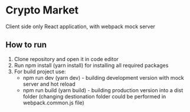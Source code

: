 # Crypto Market
Client side only React application, with webpack mock server
## How to run
1. Clone repository and open it in code editor
2. Run npm install (yarn install) for installing all required packages
3. For build project use: 
   - npm run dev (yarn dev) - building development version with mock server and hot reload 
   - npm run build (yarn build) - building production version into a dist folder (changing destionation folder could 
     be performed in webpack.common.js file)
